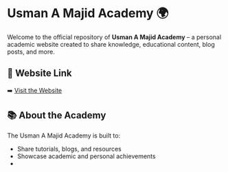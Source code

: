 # Usman A Majid Academy 🌍

Welcome to the official repository of **Usman A Majid Academy** – a personal academic website created to share knowledge, educational content, blog posts, and more.

## 🌟 Website Link

➡️ [Visit the Website](https://usmanabdulmajid67.github.io/Usman-abdulmajid/)

## 📚 About the Academy

The Usman A Majid Academy is built to:
- Share tutorials, blogs, and resources
- Showcase academic and personal achievements
-
